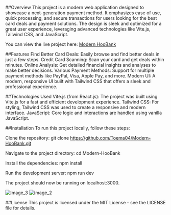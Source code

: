 ##Overview
This project is a modern web application designed to showcase a next-generation payment method. It emphasizes ease of use, quick processing, and secure transactions for users looking for the best card deals and payment solutions. The design is sleek and optimized for a great user experience, leveraging advanced technologies like Vite.js, Tailwind CSS, and JavaScript.

You can view the live project here: [Modern HooBank](https://toema04.github.io/Modern-HooBank/)

##Features
Find Better Card Deals: Easily browse and find better deals in just a few steps.
Credit Card Scanning: Scan your card and get deals within minutes.
Online Analysis: Get detailed financial insights and analyses to make better decisions.
Various Payment Methods: Support for multiple payment methods like PayPal, Visa, Apple Pay, and more.
Modern UI: A modern, responsive UI built with Tailwind CSS that offers a sleek and professional experience.

##Technologies Used
Vite.js (from React.js): The project was built using Vite.js for a fast and efficient development experience.
Tailwind CSS: For styling, Tailwind CSS was used to create a responsive and modern interface.
JavaScript: Core logic and interactions are handled using vanilla JavaScript.

##Installation
To run this project locally, follow these steps:

Clone the repository:
git clone https://github.com/Toema04/Modern-HooBank.git

Navigate to the project directory:
cd Modern-HooBank

Install the dependencies:
npm install

Run the development server:
npm run dev

The project should now be running on localhost:3000.

![image_3](https://github.com/user-attachments/assets/886f927b-5828-4981-a304-df1b6a3ab1a1)
![image_2](https://github.com/user-attachments/assets/27ea0bd7-9394-496f-b67a-91894632713f)

##License
This project is licensed under the MIT License - see the LICENSE file for details.
